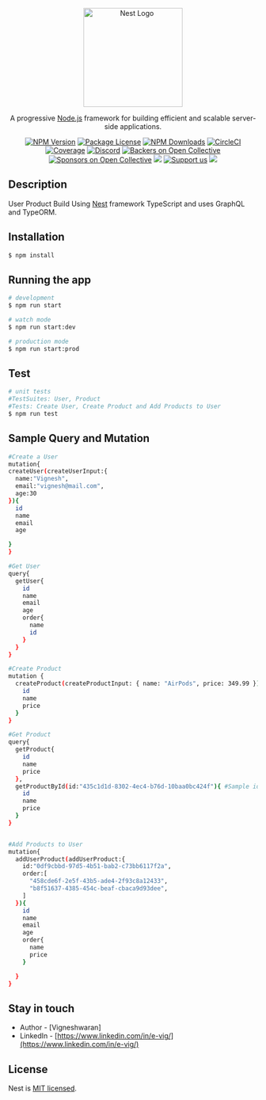 <p align="center">
  <a href="http://nestjs.com/" target="blank"><img src="https://nestjs.com/img/logo-small.svg" width="200" alt="Nest Logo" /></a>
</p>

[circleci-image]: https://img.shields.io/circleci/build/github/nestjs/nest/master?token=abc123def456
[circleci-url]: https://circleci.com/gh/nestjs/nest

  <p align="center">A progressive <a href="http://nodejs.org" target="_blank">Node.js</a> framework for building efficient and scalable server-side applications.</p>
    <p align="center">
<a href="https://www.npmjs.com/~nestjscore" target="_blank"><img src="https://img.shields.io/npm/v/@nestjs/core.svg" alt="NPM Version" /></a>
<a href="https://www.npmjs.com/~nestjscore" target="_blank"><img src="https://img.shields.io/npm/l/@nestjs/core.svg" alt="Package License" /></a>
<a href="https://www.npmjs.com/~nestjscore" target="_blank"><img src="https://img.shields.io/npm/dm/@nestjs/common.svg" alt="NPM Downloads" /></a>
<a href="https://circleci.com/gh/nestjs/nest" target="_blank"><img src="https://img.shields.io/circleci/build/github/nestjs/nest/master" alt="CircleCI" /></a>
<a href="https://coveralls.io/github/nestjs/nest?branch=master" target="_blank"><img src="https://coveralls.io/repos/github/nestjs/nest/badge.svg?branch=master#9" alt="Coverage" /></a>
<a href="https://discord.gg/G7Qnnhy" target="_blank"><img src="https://img.shields.io/badge/discord-online-brightgreen.svg" alt="Discord"/></a>
<a href="https://opencollective.com/nest#backer" target="_blank"><img src="https://opencollective.com/nest/backers/badge.svg" alt="Backers on Open Collective" /></a>
<a href="https://opencollective.com/nest#sponsor" target="_blank"><img src="https://opencollective.com/nest/sponsors/badge.svg" alt="Sponsors on Open Collective" /></a>
  <a href="https://paypal.me/kamilmysliwiec" target="_blank"><img src="https://img.shields.io/badge/Donate-PayPal-ff3f59.svg"/></a>
    <a href="https://opencollective.com/nest#sponsor"  target="_blank"><img src="https://img.shields.io/badge/Support%20us-Open%20Collective-41B883.svg" alt="Support us"></a>
  <a href="https://twitter.com/nestframework" target="_blank"><img src="https://img.shields.io/twitter/follow/nestframework.svg?style=social&label=Follow"></a>
</p>

## Description

User Product Build Using [Nest](https://github.com/nestjs/nest) framework TypeScript and uses GraphQL and TypeORM.

## Installation

```bash
$ npm install
```

## Running the app

```bash
# development
$ npm run start

# watch mode
$ npm run start:dev

# production mode
$ npm run start:prod
```

## Test

```bash
# unit tests
#TestSuites: User, Product
#Tests: Create User, Create Product and Add Products to User
$ npm run test
```

## Sample Query and Mutation

```bash
#Create a User
mutation{
createUser(createUserInput:{
  name:"Vignesh",
  email:"vignesh@mail.com",
  age:30
}){
  id
  name
  email
  age

}
}
```

```bash
#Get User
query{
  getUser{
    id
    name
    email
    age
    order{
      name
      id
    }
  }
}
```

```bash
#Create Product
mutation {
  createProduct(createProductInput: { name: "AirPods", price: 349.99 }) {
    id
    name
    price
  }
}
```

```bash
#Get Product
query{
  getProduct{
    id
    name
    price
  },
  getProductById(id:"435c1d1d-8302-4ec4-b76d-10baa0bc424f"){ #Sample id
    id
    name
    price
  }
}
```

```bash

#Add Products to User
mutation{
  addUserProduct(addUserProduct:{
    id:"0df9cbbd-97d5-4b51-bab2-c73bb6117f2a",
    order:[
      "458cde6f-2e5f-43b5-ade4-2f93c8a12433",
      "b8f51637-4385-454c-beaf-cbaca9d93dee",
    ]
  }){
    id
    name
    email
    age
    order{
      name
      price
    }

  }
}
```

## Stay in touch

- Author - [Vigneshwaran]
- LinkedIn - [https://www.linkedin.com/in/e-vig/](https://www.linkedin.com/in/e-vig/)

## License

Nest is [MIT licensed](LICENSE).
